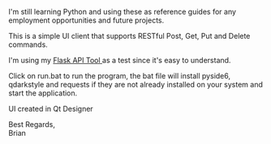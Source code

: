 I'm still learning Python and using these as reference guides for any employment opportunities and future projects.

This is a simple UI client that supports RESTful Post, Get, Put and Delete commands.

I'm using my [Flask API Tool ](https://github.com/BrianHammond/Flask_API_Tool) as a test since it's easy to understand.

Click on run.bat to run the program, the bat file will install pyside6, qdarkstyle and requests if they are not already installed on your system and start the application.

UI created in Qt Designer

Best Regards,<br/>
Brian
